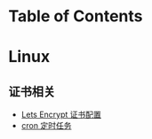 # Table of Contents

# Linux

## 证书相关
- [Lets Encrypt 证书配置](LetsEncrypted配置.md)
- [cron 定时任务](cron定时任务.md)


